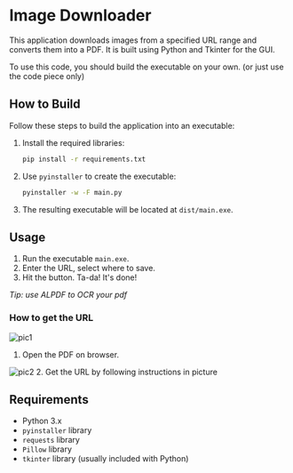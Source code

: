 # Image Downloader

This application downloads images from a specified URL range and converts them into a PDF. It is built using Python and Tkinter for the GUI.

To use this code, you should build the executable on your own. (or just use the code piece only)

## How to Build

Follow these steps to build the application into an executable:

1. Install the required libraries:

   ```sh
   pip install -r requirements.txt
   ```

2. Use `pyinstaller` to create the executable:

   ```sh
   pyinstaller -w -F main.py
   ```

3. The resulting executable will be located at `dist/main.exe`.

## Usage

1. Run the executable `main.exe`.
2. Enter the URL, select where to save.
3. Hit the button. Ta-da! It's done!

*Tip: use ALPDF to OCR your pdf*

### How to get the URL
![pic1](https://github.com/user-attachments/assets/ba70ec21-5dc5-465d-9619-d6cc86f7e88d)
1. Open the PDF on browser.

![pic2](https://github.com/user-attachments/assets/4f734a6e-f1a0-47c8-84a3-76f30c53def3)
2. Get the URL by following instructions in picture

## Requirements

- Python 3.x
- `pyinstaller` library
- `requests` library
- `Pillow` library
- `tkinter` library (usually included with Python)

